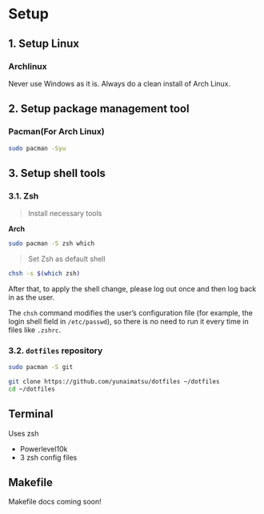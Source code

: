 # Setup
## 1. Setup Linux
### Archlinux
Never use Windows as it is. Always do a clean install of Arch Linux.

## 2. Setup package management tool
### Pacman(For Arch Linux)
```sh
sudo pacman -Syu
```

## 3. Setup shell tools
### 3.1. Zsh 

> Install necessary tools

**Arch**
```sh
sudo pacman -S zsh which
```

> Set Zsh as default shell

```sh
chsh -s $(which zsh)
```
After that, to apply the shell change, please log out once and then log back in as the user.

The `chsh` command modifies the user’s configuration file (for example, the login shell field in `/etc/passwd`), so there is no need to run it every time in files like `.zshrc`.

### 3.2. `dotfiles` repository 
```sh
sudo pacman -S git
```
```sh
git clone https://github.com/yunaimatsu/dotfiles ~/dotfiles
cd ~/dotfiles
```
## Terminal
Uses zsh
- Powerlevel10k
- 3 zsh config files

## Makefile
Makefile docs coming soon!
